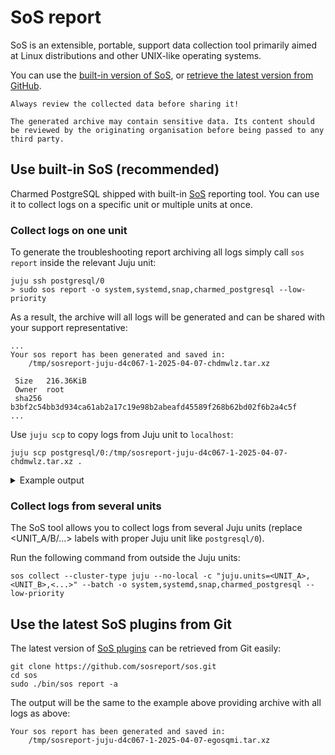 # SoS report

SoS is an extensible, portable, support data collection tool primarily aimed at Linux distributions and other UNIX-like operating systems.

You can use the [built-in version of SoS](#use-built-in-sos-recommended), or [retrieve the latest version from GitHub](#use-the-latest-sos-plugins-from-git). 

```{caution}
Always review the collected data before sharing it! 

The generated archive may contain sensitive data. Its content should be reviewed by the originating organisation before being passed to any third party.
```

## Use built-in SoS (recommended)

Charmed PostgreSQL shipped with built-in [SoS](https://github.com/sosreport/sos) reporting tool. You can use it to collect logs on a specific unit or multiple units at once.

### Collect logs on one unit

To generate the troubleshooting report archiving all logs simply call `sos report` inside the relevant Juju unit:
```text
juju ssh postgresql/0
> sudo sos report -o system,systemd,snap,charmed_postgresql --low-priority
```
As a result, the archive will all logs will be generated and can be shared with your support representative:
```text
...
Your sos report has been generated and saved in:
	/tmp/sosreport-juju-d4c067-1-2025-04-07-chdmwlz.tar.xz

 Size	216.36KiB
 Owner	root
 sha256	b3bf2c54bb3d934ca61ab2a17c19e98b2abeafd45589f268b62bd02f6b2a4c5f
...
```

Use `juju scp` to copy logs from Juju unit to `localhost`:
```text
juju scp postgresql/0:/tmp/sosreport-juju-d4c067-1-2025-04-07-chdmwlz.tar.xz .
```

<details><summary>Example output</summary>

```text
juju ssh postgresql/0

ubuntu@juju-d4c067-1:~$ sudo sos report -o system,systemd,snap,charmed_postgresql --low-priority

sos report (version 4.8.2)

This command will collect system configuration and diagnostic
information from this Ubuntu system.

For more information on Canonical visit:

        Community Website  : https://www.ubuntu.com/
        Commercial Support : https://www.canonical.com

The generated archive may contain data considered sensitive and its
content should be reviewed by the originating organisation before being
passed to any third party.

No changes will be made to system configuration.


Press ENTER to continue, or CTRL-C to quit.

Optionally, please enter the case id that you are generating this report for []: 

 Setting up archive ...
 Setting up plugins ...
 Running plugins. Please wait ...

  Starting 4/4   systemd         [Running: charmed_postgresql system snap systemd]
  Finishing plugins              [Running: charmed_postgresql]                            
  Finished running plugins                                                               
Creating compressed archive...

Your sos report has been generated and saved in:
	/tmp/sosreport-juju-d4c067-1-2025-04-07-qntyqpz.tar.xz

 Size	285.60KiB
 Owner	root
 sha256	d318d7de7595ebae1bce093a375129fafbd397c297317de3006fbfe45e93d43d

Please send this file to your support representative.

ubuntu@juju-d4c067-1:~$ exit

juju scp postgresql/0:/tmp/sosreport-juju-d4c067-1-2025-04-07-qntyqpz.tar.xz .
```
</details>

### Collect logs from several units

The SoS tool allows you to collect logs from several Juju units (replace <UNIT_A/B/...> labels with proper Juju unit like `postgresql/0`).

Run the following command from outside the Juju units:
```text
sos collect --cluster-type juju --no-local -c "juju.units=<UNIT_A>,<UNIT_B>,<...>" --batch -o system,systemd,snap,charmed_postgresql --low-priority
```

## Use the latest SoS plugins from Git

The latest version of [SoS plugins](https://github.com/sosreport/sos/tree/main/sos/report/plugins) can be retrieved from Git easily:
```text
git clone https://github.com/sosreport/sos.git
cd sos
sudo ./bin/sos report -­a
```

The output will be the same to the example above providing archive with all logs as above:
```text
Your sos report has been generated and saved in:
	/tmp/sosreport-juju-d4c067-1-2025-04-07-egosqmi.tar.xz
```

